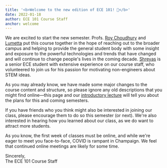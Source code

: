 ```yaml
---
title: '<b>Welcome to the new edition of ECE 101! 🎉</b>'
date: 2022-01-18
author: ECE 101 Course Staff
anchor: welcome
---
```


We are excited to start the new semester. Profs. [Roy Choudhury](#romit) and [Lumetta](#steve) put this course together in the hope of reaching out to the broader campus and helping to provide the general student body with some insight and exposure to the powerful technologies and trends that have changed and will continue to change people's lives in the coming decade. [Shreyas](#shreyas) is a senior ECE student with extensive experience on our course staff, who volunteered to join us for his passion for motivating non-engineers about STEM ideas.

As you may already know, we have made some major changes to the course content and structure, so please ignore any old descriptions that you might find online—this page and our [introductory lecture](#introduction) will tell you about the plans for this and coming semesters.

If you have friends who you think might also be interested in joining our class, please encourage them to do so this semester (or next). We're also interested in hearing how you learned about our class, as we do want to attract more students.

As you know, the first week of classes must be online, and while we're eager to meet you face-to-face, COVID is rampant in Champaign. We feel that continued online meetings are likely for some time.

Sincerely, <br/>
The ECE 101 Course Staff
